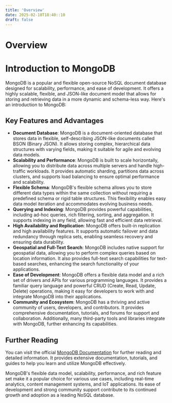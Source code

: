 ```yaml
---
title: 'Overview'
date: 2025-02-18T18:40::10
draft: false
---
```


# Overview

# Introduction to MongoDB

MongoDB is a popular and flexible open-source NoSQL document database designed for scalability, performance, and ease of development. It offers a highly scalable, flexible, and JSON-like document model that allows for storing and retrieving data in a more dynamic and schema-less way. Here's an introduction to MongoDB:

## Key Features and Advantages

- **Document Database**: MongoDB is a document-oriented database that stores data in flexible, self-describing JSON-like documents called BSON (Binary JSON). It allows storing complex, hierarchical data structures with varying fields, making it suitable for agile and evolving data models.
- **Scalability and Performance**: MongoDB is built to scale horizontally, allowing you to distribute data across multiple servers and handle high-traffic workloads. It provides automatic sharding, partitions data across clusters, and supports load balancing to ensure optimal performance and scalability.
- **Flexible Schema**: MongoDB's flexible schema allows you to store different data types within the same collection without requiring a predefined schema or rigid table structures. This flexibility enables easy data model iteration and accommodates evolving business needs.
- **Querying and Indexing**: MongoDB provides powerful capabilities, including ad-hoc queries, rich filtering, sorting, and aggregation. It supports indexing in any field, allowing fast and efficient data retrieval.
- **High Availability and Replication**: MongoDB offers built-in replication and high availability features. It supports automatic failover and data redundancy through replica sets, enabling seamless recovery and ensuring data durability.
- **Geospatial and Full-Text Search**: MongoDB includes native support for geospatial data, allowing you to perform complex queries based on location information. It also provides full-text search capabilities for text-based searches, enhancing the search functionality of your applications.
- **Ease of Development**: MongoDB offers a flexible data model and a rich set of drivers and APIs for various programming languages. It provides a familiar query language and powerful CRUD (Create, Read, Update, Delete) operations, making it easy for developers to work with and integrate MongoDB into their applications.
- **Community and Ecosystem**: MongoDB has a thriving and active community of users, developers, and contributors. It provides comprehensive documentation, tutorials, and forums for support and collaboration. Additionally, many third-party tools and libraries integrate with MongoDB, further enhancing its capabilities.

## Further Reading

You can visit the official [MongoDB Documentation](https://docs.mongodb.com/) for further reading and detailed information. It provides extensive documentation, tutorials, and guides to help you learn and utilize MongoDB effectively.

MongoDB's flexible data model, scalability, performance, and rich feature set make it a popular choice for various use cases, including real-time analytics, content management systems, and IoT applications. Its ease of development and strong community support contribute to its continued growth and adoption as a leading NoSQL database.
